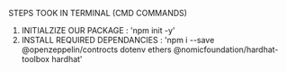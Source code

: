STEPS TOOK IN TERMINAL (CMD COMMANDS)
1. INITIALZIZE OUR PACKAGE : 'npm init -y'
2. INSTALL REQUIRED DEPENDANCIES : 'npm i --save @openzeppelin/controcts dotenv ethers @nomicfoundation/hardhat-toolbox hardhat'

